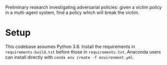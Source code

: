 Preliminary research investigating adversarial policies: given a victim policy 
in a multi-agent system, find a policy which will break the victim.

# Setup

This codebase assumes Python 3.6. Install the requirements in 
`requirements-build.txt` before those in `requirements.txt`.
Anaconda users can install directly with `conda env create -f environment.yml`.